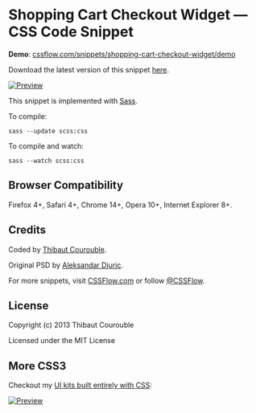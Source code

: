 # Shopping Cart Checkout Widget — CSS Code Snippet

**Demo**: [cssflow.com/snippets/shopping-cart-checkout-widget/demo](http://www.cssflow.com/snippets/shopping-cart-checkout-widget/demo)

Download the latest version of this snippet [here](http://www.cssflow.com/snippets/shopping-cart-checkout-widget.zip).

[![Preview](http://cdn.cssflow.com/snippets/shopping-cart-checkout-widget/preview-580.png)](http://www.cssflow.com/snippets/shopping-cart-checkout-widget)

This snippet is implemented with [Sass](https://github.com/nex3/sass).

To compile:

`sass --update scss:css`

To compile and watch:

`sass --watch scss:css`

## Browser Compatibility

Firefox 4+, Safari 4+, Chrome 14+, Opera 10+, Internet Explorer 8+.

## Credits

Coded by [Thibaut Courouble](http://thibaut.me).

Original PSD by [Aleksandar Djuric](http://pixelb.in/simple-shopping-cart-checkout-widget-507/).

For more snippets, visit [CSSFlow.com](http://www.cssflow.com) or follow [@CSSFlow](https://twitter.com/CSSFlow).

## License

Copyright (c) 2013 Thibaut Courouble

Licensed under the MIT License

## More CSS3

Checkout my [UI kits built entirely with CSS](http://www.cssflow.com/ui-kits):

[![Preview](http://cdn.cssflow.com/kits/all_kits_preview_850.png)](http://www.cssflow.com/ui-kits)
